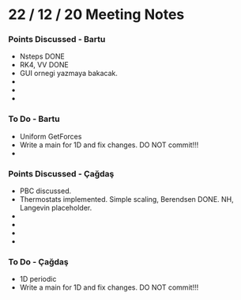 # 22 / 12 / 20 Meeting Notes 


### Points Discussed - Bartu
- Nsteps DONE
- RK4, VV DONE
- GUI ornegi yazmaya bakacak.
-
-
-

### To Do - Bartu
- Uniform GetForces
- Write a main for 1D and fix changes. DO NOT commit!!!
-



### Points Discussed - Çağdaş
- PBC discussed.
- Thermostats implemented. Simple scaling, Berendsen DONE. NH, Langevin placeholder.
- 
-
-
-

### To Do - Çağdaş
- 1D periodic
- Write a main for 1D and fix changes. DO NOT commit!!!
